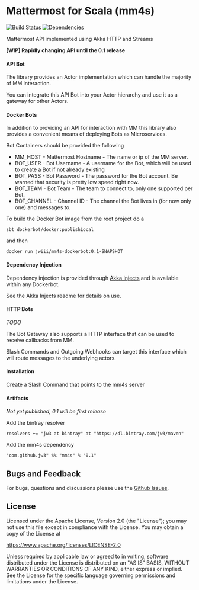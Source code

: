 Mattermost for Scala (mm4s)
==========================
[![Build Status](https://travis-ci.org/jw3/mm4s.svg?branch=master)](https://travis-ci.org/jw3/mm4s)
[![Dependencies](https://app.updateimpact.com/badge/701268856357916672/mm4s.svg?config=compile)](https://app.updateimpact.com/latest/701268856357916672/mm4s)

Mattermost API implemented using Akka HTTP and Streams

**[WIP] Rapidly changing API until the 0.1 release**

#### API Bot

The library provides an Actor implementation which can handle the majority of MM interaction.

You can integrate this API Bot into your Actor hierarchy and use it as a gateway for other Actors.
 
#### Docker Bots

In addition to providing an API for interaction with MM this library also provides a convenient means of deploying Bots as Microservices.

Bot Containers should be provided the following

* MM_HOST - Mattermost Hostname - The name or ip of the MM server.
* BOT_USER - Bot Username - A username for the Bot, which will be used to create a Bot if not already existing
* BOT_PASS - Bot Password - The password for the Bot account.  Be warned that security is pretty low speed right now.
* BOT_TEAM - Bot Team - The team to connect to, only one supported per Bot.
* BOT_CHANNEL - Channel ID - The channel the Bot lives in (for now only one) and messages to.

To build the Docker Bot image from the root project do a

`sbt dockerbot/docker:publishLocal`

and then

`docker run jwiii/mm4s-dockerbot:0.1-SNAPSHOT`

#### Dependency Injection

Dependency injection is provided through [Akka Injects](https://github.com/jw3/akka-injects) and is available within any Dockerbot.

See the Akka Injects readme for details on use.

#### HTTP Bots

*TODO*

The Bot Gateway also supports a HTTP interface that can be used to receive callbacks from MM.

Slash Commands and Outgoing Webhooks can target this interface which will route messages to the underlying actors.

#### Installation

Create a Slash Command that points to the mm4s server

#### Artifacts

*Not yet published, 0.1 will be first release*

Add the bintray resolver

```resolvers += "jw3 at bintray" at "https://dl.bintray.com/jw3/maven"```

Add the mm4s dependency

```"com.github.jw3" %% "mm4s" % "0.1"```

## Bugs and Feedback

For bugs, questions and discussions please use the [Github Issues](https://github.com/jw3/mm4s/issues).

## License

Licensed under the Apache License, Version 2.0 (the "License");
you may not use this file except in compliance with the License.
You may obtain a copy of the License at

<https://www.apache.org/licenses/LICENSE-2.0>

Unless required by applicable law or agreed to in writing, software
distributed under the License is distributed on an "AS IS" BASIS,
WITHOUT WARRANTIES OR CONDITIONS OF ANY KIND, either express or implied.
See the License for the specific language governing permissions and
limitations under the License.

